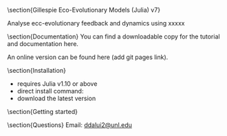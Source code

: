 \section{Gillespie Eco-Evolutionary Models (Julia) v7}

Analyse ecc-evolutionary feedback and dynamics using xxxxx 

\section{Documentation}
You can find a downloadable copy for the tutorial and documentation here.

An online version can be found here (add git pages link). 

\section{Installation}
- requires Julia v1.10 or above
- direct install command: 
` `
- download the latest version 

\section{Getting started}

\section{Questions}
Email: ddalui2@unl.edu